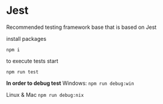 # Jest
Recommended testing framework base that is based on Jest

install packages
```
npm i
```

to execute tests start 
```
npm run test
```

**In order to debug test**
Windows:
```npm run debug:win```

Linux & Mac
```npm run debug:nix```
